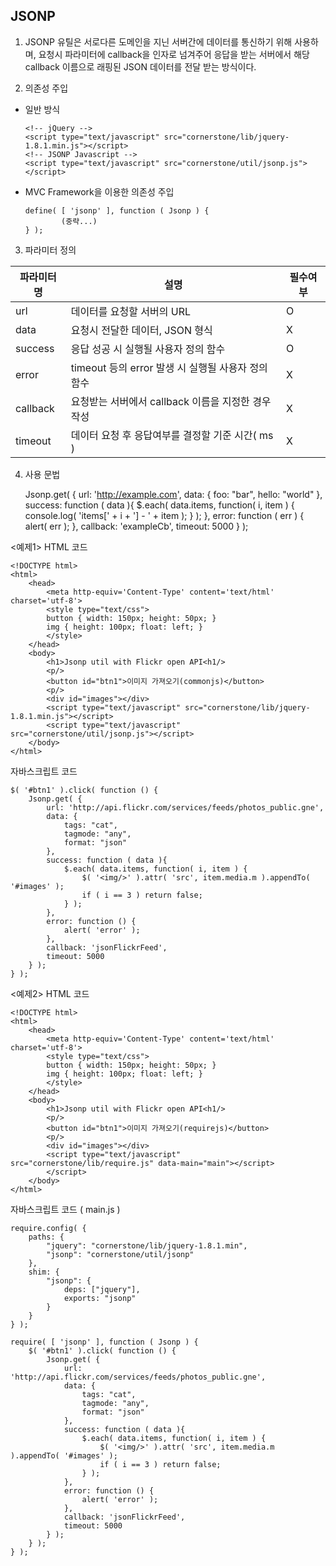 <!--
layout: 'post'
section: 'Cornerstone Framework'
title: 'JSONP'
outline: 'JSONP 유틸은 서로다른 도메인을 지닌 서버간에 데이터를 통신하기 위해 사용하며, 요청시 파라미터에 callback을 인자로 넘겨주어 응답을 받는 서버에서 해당 callback 이름으로 래핑된 JSON 데이터를 전달 받는 방식이다...'
date: '2012-11-16'
tagstr: 'utility'
order: '[5, 1, 3]'
thumbnail: '5.1.03.JSONP.png'
-->

JSONP
-----
1)	JSONP 유틸은 서로다른 도메인을 지닌 서버간에 데이터를 통신하기 위해 사용하며, 요청시 파라미터에 callback을 인자로 넘겨주어 응답을 받는 서버에서 해당 callback 이름으로 래핑된 JSON 데이터를 전달 받는 방식이다.

2)	의존성 주입 

-	일반 방식

		<!-- jQuery -->
		<script type="text/javascript" src="cornerstone/lib/jquery-1.8.1.min.js"></script>
		<!-- JSONP Javascript -->
		<script type="text/javascript" src="cornerstone/util/jsonp.js"></script>

-	MVC Framework을 이용한 의존성 주입
		
		define( [ 'jsonp' ], function ( Jsonp ) {
				(중략...)
		} );

3)	파라미터 정의

<table class="table table-bordered "><thead>
<tr>
<th class="fixed_table">파라미터명</th>
<th >설명</th>
<th class="fixed_table">필수여부</th>
</tr>
</thead><tbody>
<tr>
<td class="fixed_table">url</td>
<td >데이터를 요청할 서버의 URL</td>
<td class="fixed_table">O</td>
</tr>
<tr>
<td class="fixed_table">data</td>
<td >요청시 전달한 데이터, JSON 형식</td>
<td class="fixed_table">X</td>
</tr>
<tr>
<td class="fixed_table">success</td>
<td >응답 성공 시 실행될 사용자 정의 함수</td>
<td class="fixed_table">O</td>
</tr>
<tr>
<td class="fixed_table">error</td>
<td >timeout 등의 error 발생 시 실행될 사용자 정의 함수</td>
<td class="fixed_table">X</td>
</tr>
<tr>
<td class="fixed_table">callback</td>
<td >요청받는 서버에서 callback 이름을 지정한 경우 작성</td>
<td class="fixed_table">X</td>
</tr>
<tr>
<td class="fixed_table">timeout</td>
<td >데이터 요청 후 응답여부를 결정할 기준 시간( ms )</td>
<td class="fixed_table">X</td>
</tr>
</tbody></table>

4) 사용 문법

	Jsonp.get( {
	    url: 'http://example.com', 
	    data: {
	        foo: "bar",
	        hello: "world"
	    },
	    success: function ( data ){
	        $.each( data.items, function( i, item ) {
				console.log( 'items[' + i + '] - ' + item );
	        } );
	    },
	    error: function ( err ) {
	        alert( err );
	    },
	    callback: 'exampleCb',
	    timeout: 5000
	} );

<예제1>
HTML 코드

	<!DOCTYPE html>
	<html>
		<head>
			<meta http-equiv='Content-Type' content='text/html' charset='utf-8'>
			<style type="text/css">
			button { width: 150px; height: 50px; }
			img { height: 100px; float: left; }
			</style>
		</head>
		<body>
			<h1>Jsonp util with Flickr open API<h1/>
			<p/>
			<button id="btn1">이미지 가져오기(commonjs)</button>
			<p/>
			<div id="images"></div>
			<script type="text/javascript" src="cornerstone/lib/jquery-1.8.1.min.js"></script>
			<script type="text/javascript" src="cornerstone/util/jsonp.js"></script>
		</body>
	</html>

자바스크립트 코드

	$( '#btn1' ).click( function () {
		Jsonp.get( {
	        url: 'http://api.flickr.com/services/feeds/photos_public.gne',
	        data: {
	            tags: "cat",
	            tagmode: "any",
	            format: "json"
	        },
	        success: function ( data ){
	            $.each( data.items, function( i, item ) {
	                $( '<img/>' ).attr( 'src', item.media.m ).appendTo( '#images' );
	                if ( i == 3 ) return false;
	            } );
	        },
	        error: function () {
	            alert( 'error' );
	        },
	        callback: 'jsonFlickrFeed',
	        timeout: 5000
	    } );	
	} );

<예제2>
HTML 코드

	<!DOCTYPE html>
	<html>
		<head>
			<meta http-equiv='Content-Type' content='text/html' charset='utf-8'>
			<style type="text/css">
			button { width: 150px; height: 50px; }
			img { height: 100px; float: left; }
			</style>
		</head>
		<body>
			<h1>Jsonp util with Flickr open API<h1/>
			<p/>
			<button id="btn1">이미지 가져오기(requirejs)</button>
			<p/>
			<div id="images"></div>
			<script type="text/javascript" src="cornerstone/lib/require.js" data-main="main"></script>
			</script>
		</body>
	</html>

자바스크립트 코드 ( main.js )

	require.config( {
	    paths: {
	        "jquery": "cornerstone/lib/jquery-1.8.1.min",
	        "jsonp": "cornerstone/util/jsonp"
	    },
	    shim: {
	        "jsonp": {
	            deps: ["jquery"],
	            exports: "jsonp"
	        }
	    }
	} );

	require( [ 'jsonp' ], function ( Jsonp ) {
	    $( '#btn1' ).click( function () {
	        Jsonp.get( {
	            url: 'http://api.flickr.com/services/feeds/photos_public.gne',
	            data: {
	                tags: "cat",
	                tagmode: "any",
	                format: "json"
	            },
	            success: function ( data ){
	                $.each( data.items, function( i, item ) {
	                    $( '<img/>' ).attr( 'src', item.media.m ).appendTo( '#images' );
	                    if ( i == 3 ) return false;
	                } );
	            },
	            error: function () {
	                alert( 'error' );
	            },
	            callback: 'jsonFlickrFeed',
	            timeout: 5000
	        } );
	    } );
	} );

